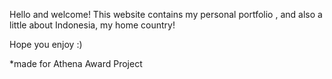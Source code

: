 Hello and welcome!
This website contains my personal portfolio , and also a little about Indonesia, my home country!

Hope you enjoy :)


*made for Athena Award Project

